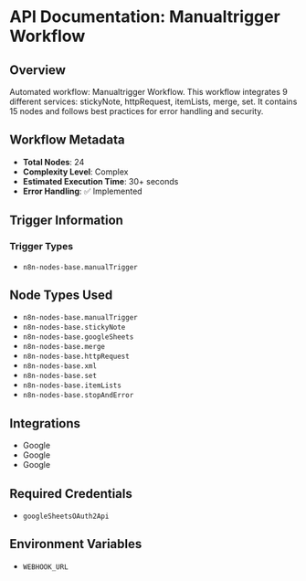 # API Documentation: Manualtrigger Workflow

## Overview
Automated workflow: Manualtrigger Workflow. This workflow integrates 9 different services: stickyNote, httpRequest, itemLists, merge, set. It contains 15 nodes and follows best practices for error handling and security.

## Workflow Metadata
- **Total Nodes**: 24
- **Complexity Level**: Complex
- **Estimated Execution Time**: 30+ seconds
- **Error Handling**: ✅ Implemented

## Trigger Information
### Trigger Types
- `n8n-nodes-base.manualTrigger`

## Node Types Used
- `n8n-nodes-base.manualTrigger`
- `n8n-nodes-base.stickyNote`
- `n8n-nodes-base.googleSheets`
- `n8n-nodes-base.merge`
- `n8n-nodes-base.httpRequest`
- `n8n-nodes-base.xml`
- `n8n-nodes-base.set`
- `n8n-nodes-base.itemLists`
- `n8n-nodes-base.stopAndError`

## Integrations
- Google
- Google
- Google

## Required Credentials
- `googleSheetsOAuth2Api`

## Environment Variables
- `WEBHOOK_URL`
